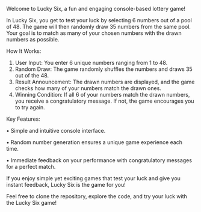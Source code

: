 Welcome to Lucky Six, a fun and engaging console-based lottery game!

In Lucky Six, you get to test your luck by selecting 6 numbers out of a pool of 48. The game will then randomly draw 35 numbers from the same pool. Your goal is to match as many of your chosen numbers with the drawn numbers as possible.

How It Works:

1. User Input: You enter 6 unique numbers ranging from 1 to 48.
2. Random Draw: The game randomly shuffles the numbers and draws 35 out of the 48.
3. Result Announcement: The drawn numbers are displayed, and the game checks how many of your numbers match the drawn ones.
4. Winning Condition:
If all 6 of your numbers match the drawn numbers, you receive a congratulatory message.
If not, the game encourages you to try again.

Key Features:

• Simple and intuitive console interface.

• Random number generation ensures a unique game experience each time.

• Immediate feedback on your performance with congratulatory messages for a perfect match.

If you enjoy simple yet exciting games that test your luck and give you instant feedback, Lucky Six is the game for you!

Feel free to clone the repository, explore the code, and try your luck with the Lucky Six game!

